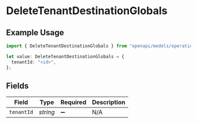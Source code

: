 # DeleteTenantDestinationGlobals

## Example Usage

```typescript
import { DeleteTenantDestinationGlobals } from "openapi/models/operations";

let value: DeleteTenantDestinationGlobals = {
  tenantId: "<id>",
};
```

## Fields

| Field              | Type               | Required           | Description        |
| ------------------ | ------------------ | ------------------ | ------------------ |
| `tenantId`         | *string*           | :heavy_minus_sign: | N/A                |